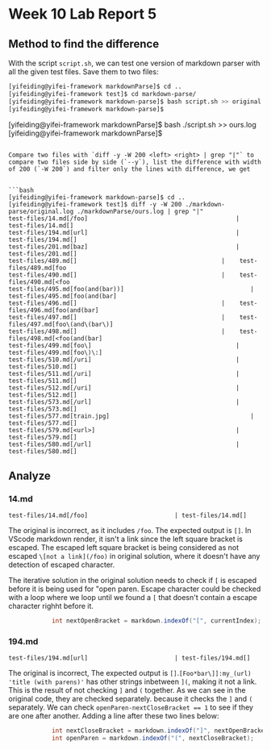 # Week 10 Lab Report 5

## Method to find the difference

With the script `script.sh`, we can test one version of markdown parser with all the given test files. Save them to two files:

```bash
[yifeiding@yifei-framework markdownParse]$ cd ..
[yifeiding@yifei-framework test]$ cd markdown-parse/ 
[yifeiding@yifei-framework markdown-parse]$ bash script.sh >> original.log
[yifeiding@yifei-framework markdown-parse]$ 
```
[yifeiding@yifei-framework markdownParse]$ bash ./script.sh >> ours.log
[yifeiding@yifei-framework markdownParse]$ 
```

Compare two files with `diff -y -W 200 <left> <right> | grep "|"` to compare two files side by side (`--y`), list the difference with width of 200 (`-W 200`) and filter only the lines with difference, we get


```bash
[yifeiding@yifei-framework markdown-parse]$ cd ..
[yifeiding@yifei-framework test]$ diff -y -W 200 ./markdown-parse/original.log ./markdownParse/ours.log | grep "|"
test-files/14.md[/foo]										   |	test-files/14.md[]
test-files/194.md[url]										   |	test-files/194.md[]
test-files/201.md[baz]										   |	test-files/201.md[]
test-files/489.md[]										   |	test-files/489.md[foo
test-files/490.md[]										   |	test-files/490.md[<foo
test-files/495.md[foo(and(bar))]								   |	test-files/495.md[foo(and(bar]
test-files/496.md[]										   |	test-files/496.md[foo(and(bar]
test-files/497.md[]										   |	test-files/497.md[foo\(and\(bar\)]
test-files/498.md[]										   |	test-files/498.md[<foo(and(bar]
test-files/499.md[foo\]										   |	test-files/499.md[foo\)\:]
test-files/510.md[/uri]										   |	test-files/510.md[]
test-files/511.md[/uri]										   |	test-files/511.md[]
test-files/512.md[/uri]										   |	test-files/512.md[]
test-files/573.md[/url]										   |	test-files/573.md[]
test-files/577.md[train.jpg]									   |	test-files/577.md[]
test-files/579.md[<url>]									   |	test-files/579.md[]
test-files/580.md[/url]										   |	test-files/580.md[]

```

## Analyze 

### 14.md

```
test-files/14.md[/foo]					      |	test-files/14.md[]
```

The original is incorrect, as it includes `/foo`. The expected output is `[]`. In VScode markdown render, it isn't a link since the left square bracket is escaped. The escaped left square bracket is being considered as not escaped `\[not a link](/foo)` in original solution, where it doesn't have any detection of escaped character.

The iterative solution in the original solution needs to check if `[` is escaped before it is being used for "open paren. Escape character could be checked with a loop where we loop until we found a `[` that doesn't contain a escape character righht before it.

```java
            int nextOpenBracket = markdown.indexOf("[", currentIndex);
```

### 194.md

```
test-files/194.md[url]					      |	test-files/194.md[]
```

The original is incorrect, The expected output is `[]`.`[Foo*bar\]]:my_(url) 'title (with parens)'` has other strings inbetween `](`, making it not a link. This is the result of not checking `]` and `(` together. As we can see in the original code, they are checked separately. because it checks the `]` and `(` separately. We can check `openParen-nextCloseBracket == 1` to see if they are one after another. Adding a line after these two lines below:


```java
            int nextCloseBracket = markdown.indexOf("]", nextOpenBracket);
            int openParen = markdown.indexOf("(", nextCloseBracket);
```
